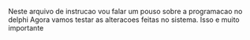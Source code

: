 Neste arquivo de instrucao vou falar um pouso sobre a programacao no delphi
Agora vamos testar as alteracoes feitas no sistema. Isso e muito importante